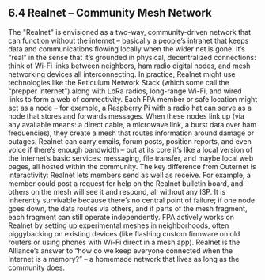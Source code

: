 ## 6.4 Realnet – Community Mesh Network

The "Realnet" is envisioned as a two-way, community-driven network that can function without the internet – basically a people’s intranet that keeps data and communications flowing locally when the wider net is gone. It’s “real” in the sense that it’s grounded in physical, decentralized connections: think of Wi-Fi links between neighbors, ham radio digital nodes, and mesh networking devices all interconnecting. In practice, Realnet might use technologies like the Reticulum Network Stack (which some call the “prepper internet”) along with LoRa radios, long-range Wi-Fi, and wired links to form a web of connectivity. Each FPA member or safe location might act as a node – for example, a Raspberry Pi with a radio hat can serve as a node that stores and forwards messages. When these nodes link up (via any available means: a direct cable, a microwave link, a burst data over ham frequencies), they create a mesh that routes information around damage or outages. Realnet can carry emails, forum posts, position reports, and even voice if there’s enough bandwidth – but at its core it’s like a local version of the internet’s basic services: messaging, file transfer, and maybe local web pages, all hosted within the community. The key difference from Outernet is interactivity: Realnet lets members send as well as receive. For example, a member could post a request for help on the Realnet bulletin board, and others on the mesh will see it and respond, all without any ISP. It is inherently survivable because there’s no central point of failure; if one node goes down, the data routes via others, and if parts of the mesh fragment, each fragment can still operate independently. FPA actively works on Realnet by setting up experimental meshes in neighborhoods, often piggybacking on existing devices (like flashing custom firmware on old routers or using phones with Wi-Fi direct in a mesh app). Realnet is the Alliance’s answer to “how do we keep everyone connected when the Internet is a memory?” – a homemade network that lives as long as the community does.